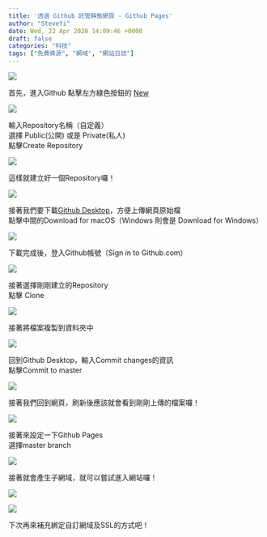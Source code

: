 ```yaml
---
title: '透過 Github 託管靜態網頁 - Github Pages'
author: "SteveYi"
date: Wed, 22 Apr 2020 14:09:46 +0000
draft: false
categories: "科技"
tags: ["免費資源", "網域", "網站日誌"]
---
```


![](https://static-a1.steveyi.net/media/blog/2020/04/github-static-website-12.png)

首先，進入Github 點擊左方綠色按鈕的 [New](https://github.com/new)

![](https://static-a1.steveyi.net/media/blog/2020/04/github-static-website-1-1920x1142.png)

輸入Repository名稱（自定義）  
選擇 Public(公開) 或是 Private(私人)  
點擊Create Repository

![](https://static-a1.steveyi.net/media/blog/2020/04/github-static-website-2-1920x1142.png)

這樣就建立好一個Repository囉！

![](https://static-a1.steveyi.net/media/blog/2020/04/github-static-website-3-1920x1142.png)

接著我們要下載[Github Desktop](https://desktop.github.com/)，方便上傳網頁原始檔  
點擊中間的Download for macOS（Windows 則會是 Download for Windows）

![](https://static-a1.steveyi.net/media/blog/2020/04/github-static-website-4-1920x1142.png)

下載完成後，登入Github帳號（Sign in to Github.com）

![](https://static-a1.steveyi.net/media/blog/2020/04/github-static-website-5-1920x1383.png)

接著選擇剛剛建立的Repository  
點擊 Clone

![](https://static-a1.steveyi.net/media/blog/2020/04/github-static-website-6-1920x1383.png)

接著將檔案複製到資料夾中

![](https://static-a1.steveyi.net/media/blog/2020/04/github-static-website-7.png)

回到Github Desktop，輸入Commit changes的資訊  
點擊Commit to master

![](https://static-a1.steveyi.net/media/blog/2020/04/github-static-website-8-1920x1383.png)

接著我們回到網頁，刷新後應該就會看到剛剛上傳的檔案囉！

![](https://static-a1.steveyi.net/media/blog/2020/04/github-static-website-9-1920x1142.png)

接著來設定一下Github Pages  
選擇master branch

![](https://static-a1.steveyi.net/media/blog/2020/04/github-static-website-10-1920x1142.png)

接著就會產生子網域，就可以嘗試進入網站囉！

![](https://static-a1.steveyi.net/media/blog/2020/04/github-static-website-12.png)

![](https://static-a1.steveyi.net/media/blog/2020/04/github-static-website-11-1920x1142.png)

下次再來補充綁定自訂網域及SSL的方式吧！
